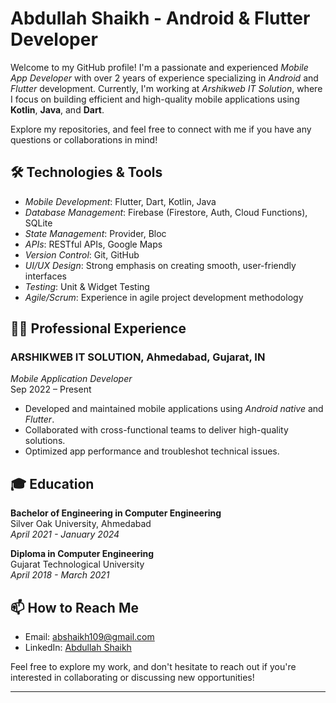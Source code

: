 # Abdullah Shaikh - Android & Flutter Developer

Welcome to my GitHub profile! I'm a passionate and experienced *Mobile App Developer* with over 2 years of experience specializing in *Android* and *Flutter* development. Currently, I'm working at *Arshikweb IT Solution*, where I focus on building efficient and high-quality mobile applications using **Kotlin**, **Java**, and **Dart**.

Explore my repositories, and feel free to connect with me if you have any questions or collaborations in mind!

## 🛠️ Technologies & Tools

- *Mobile Development*: Flutter, Dart, Kotlin, Java
- *Database Management*: Firebase (Firestore, Auth, Cloud Functions), SQLite
- *State Management*: Provider, Bloc
- *APIs*: RESTful APIs, Google Maps
- *Version Control*: Git, GitHub
- *UI/UX Design*: Strong emphasis on creating smooth, user-friendly interfaces
- *Testing*: Unit & Widget Testing
- *Agile/Scrum*: Experience in agile project development methodology

## 👨‍💻 Professional Experience

### ARSHIKWEB IT SOLUTION, Ahmedabad, Gujarat, IN
*Mobile Application Developer*  
Sep 2022 – Present  
- Developed and maintained mobile applications using *Android native* and *Flutter*.
- Collaborated with cross-functional teams to deliver high-quality solutions.
- Optimized app performance and troubleshot technical issues.

## 🎓 Education

**Bachelor of Engineering in Computer Engineering**  
Silver Oak University, Ahmedabad  
*April 2021 - January 2024*

**Diploma in Computer Engineering**  
Gujarat Technological University  
*April 2018 - March 2021*


## 📫 How to Reach Me

- Email: [abshaikh109@gmail.com](mailto:abshaikh109@gmail.com)
- LinkedIn: [Abdullah Shaikh](https://www.linkedin.com/in/abdullah-shaikh-26368218b/)

Feel free to explore my work, and don't hesitate to reach out if you're interested in collaborating or discussing new opportunities!

---
